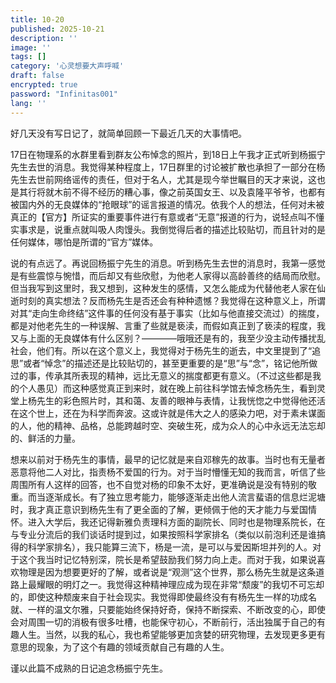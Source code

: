 ```yaml
---
title: 10-20
published: 2025-10-21
description: ''
image: ''
tags: []
category: '心灵想要大声呼喊'
draft: false 
encrypted: true
password: "Infinitas001"
lang: ''
---
```

好几天没有写日记了，就简单回顾一下最近几天的大事情吧。

17日在物理系的水群里看到群友公布悼念的照片，到18日上午我才正式听到杨振宁先生去世的消息。我觉得某种程度上，17日群里的讨论被扩散也承担了一部分在杨先生去世前网络谣传的责任，但对于名人，尤其是现今举世瞩目的天才来说，这也是其行将就木前不得不经历的糟心事，像之前英国女王、以及袁隆平爷爷，也都有被国内外的无良媒体的“抢眼球”的谣言报道的情况。依我个人的想法，任何对未被真正的【官方】所证实的重要事件进行有意或者“无意”报道的行为，说轻点叫不懂实事求是，说重点就叫吸人肉馒头。我倒觉得后者的描述比较贴切，而且针对的是任何媒体，哪怕是所谓的“官方”媒体。

说的有点远了。再说回杨振宁先生的消息。听到杨先生去世的消息时，我第一感觉是有些震惊与惋惜，而后却又有些欣慰，为他老人家得以高龄善终的结局而欣慰。但当我写到这里时，我又想到，这种发生的感情，又怎么能成为代替他老人家在仙逝时刻的真实想法？反而杨先生是否还会有种种遗憾？我觉得在这种意义上，所谓对其“走向生命终结”这件事的任何没有基于事实（比如与他直接交流过）的揣度，都是对他老先生的一种误解、言重了些就是亵渎，而假如真正到了亵渎的程度，我又与上面的无良媒体有什么区别？————哦哦还是有的，我至少没主动传播扰乱社会，他们有。所以在这个意义上，我觉得对于杨先生的逝去，中文里提到了“追思”或者“悼念”的描述还是比较贴切的，甚至更重要的是“思”与“念”，铭记他所做过的事，传承其所表现的精神，远比无意义的揣度都更有意义。（不过这些都是我的个人愚见）而这种感觉真正到来时，就在晚上前往科学馆去悼念杨先生，看到灵堂上杨先生的彩色照片时，其和蔼、友善的眼神与表情，让我恍惚之中觉得他还活在这个世上，还在为科学而奔波。这或许就是伟大之人的感染力吧，对于素未谋面的人，他的精神、品格，总能跨越时空、突破生死，成为众人的心中永远无法忘却的、鲜活的力量。

想来以前对于杨先生的事情，最早的记忆就是来自邓稼先的故事。当时也有无量者恶意将他二人对比，指责杨不爱国的行为。对于当时懵懂无知的我而言，听信了些周围所有人这样的回答，也不自觉对杨的印象不太好，更准确说是没有特别的敬重。而当逐渐成长。有了独立思考能力，能够逐渐走出他人流言蜚语的信息烂泥塘时，我才真正意识到杨先生有了更全面的了解，更倾佩于他的天才能力与爱国情怀。进入大学后，我还记得新雅负责理科方面的副院长、同时也是物理系院长，在与专业分流后的我们谈话时提到过，如果按照科学家排名（类似以前泡利还是谁搞得的科学家排名），我只能算三流下，杨是一流，是可以与爱因斯坦并列的人。对于这个我当时记忆特别深，院长是希望鼓励我们努力向上走。而对于我，如果说喜欢物理是因为想要更好的了解，或者说是“观测”这个世界，那么杨先生就是这条道路上最耀眼的明灯之一。我觉得这种精神理应成为现在非常“颓废”的我切不可忘却的，即使这种颓废来自于社会现实。我觉得即使最终没有有杨先生一样的功成名就、一样的温文尔雅，只要能始终保持好奇，保持不断探索、不断改变的心，即使会对周围一切的消极有很多吐槽，也能保守初心，不断前行，活出独属于自己的有趣人生。当然，以我的私心，我也希望能够更加贪婪的研究物理，去发现更多更有意思的现象，为了这个有趣的领域贡献自己有趣的人生。

谨以此篇不成熟的日记追念杨振宁先生。
